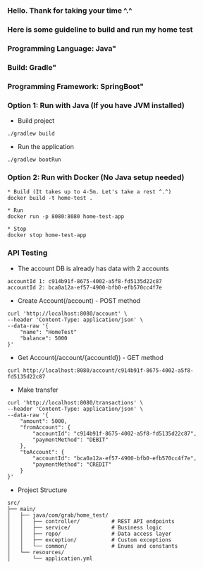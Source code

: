 ### Hello. Thank for taking your time ^.^ ###
### Here is some guideline to build and run my home test ###
### Programming Language: Java"
### Build: Gradle"
### Programming Framework: SpringBoot"

### Option 1: Run with Java (If you have JVM installed) ### 
* Build project
```
./gradlew build
```

* Run the application
```
./gradlew bootRun
```

### Option 2: Run with Docker (No Java setup needed) ###

```
* Build (It takes up to 4-5m. Let's take a rest ^.^)
docker build -t home-test .

* Run
docker run -p 8080:8080 home-test-app

* Stop
docker stop home-test-app
```

### API Testing ###
* The account DB is already has data with 2 accounts
```
accountId 1: c914b91f-8675-4002-a5f8-fd5135d22c87
accountId 2: bca0a12a-ef57-4900-bfb0-efb570cc4f7e
```

* Create Account(/account) - POST method
```
curl 'http://localhost:8080/account' \
--header 'Content-Type: application/json' \
--data-raw '{
    "name": "HomeTest"
    "balance": 5000
}'
```

* Get Account(/account/{accountId}) - GET method
```
curl http://localhost:8080/account/c914b91f-8675-4002-a5f8-fd5135d22c87
```

* Make transfer
```
curl 'http://localhost:8080/transactions' \
--header 'Content-Type: application/json' \
--data-raw '{
    "amount": 5000,
    "fromAccount": {
        "accountId": "c914b91f-8675-4002-a5f8-fd5135d22c87",
        "paymentMethod": "DEBIT"
    },
    "toAccount": {
        "accountId": "bca0a12a-ef57-4900-bfb0-efb570cc4f7e",
        "paymentMethod": "CREDIT"
    }
}'
```

* Project Structure
```
src/
├── main/
│   ├── java/com/grab/home_test/
│   │   ├── controller/          # REST API endpoints
│   │   ├── service/             # Business logic
│   │   ├── repo/                # Data access layer
│   │   ├── exception/           # Custom exceptions
│   │   └── common/              # Enums and constants
│   └── resources/
│       └── application.yml
```

